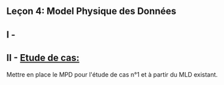 ## Leçon 4: Model Physique des Données

## I - 



## II - [Etude de cas:](exercice.md)
Mettre en place le MPD pour l'étude de cas n°1 et à partir du MLD existant.